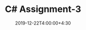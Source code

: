 ---
type: assignment
date: 2019-12-22T4:00:00+4:30
title: C# Assignment-3
pdf: /static_files/assignments/A3.pdf
due: 2019-12-26T23:59:00+3:30
---